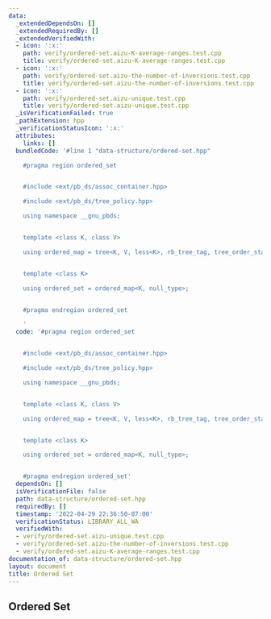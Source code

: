 ```yaml
---
data:
  _extendedDependsOn: []
  _extendedRequiredBy: []
  _extendedVerifiedWith:
  - icon: ':x:'
    path: verify/ordered-set.aizu-K-average-ranges.test.cpp
    title: verify/ordered-set.aizu-K-average-ranges.test.cpp
  - icon: ':x:'
    path: verify/ordered-set.aizu-the-number-of-inversions.test.cpp
    title: verify/ordered-set.aizu-the-number-of-inversions.test.cpp
  - icon: ':x:'
    path: verify/ordered-set.aizu-unique.test.cpp
    title: verify/ordered-set.aizu-unique.test.cpp
  _isVerificationFailed: true
  _pathExtension: hpp
  _verificationStatusIcon: ':x:'
  attributes:
    links: []
  bundledCode: '#line 1 "data-structure/ordered-set.hpp"

    #pragma region ordered_set


    #include <ext/pb_ds/assoc_container.hpp>

    #include <ext/pb_ds/tree_policy.hpp>

    using namespace __gnu_pbds;


    template <class K, class V>

    using ordered_map = tree<K, V, less<K>, rb_tree_tag, tree_order_statistics_node_update>;


    template <class K>

    using ordered_set = ordered_map<K, null_type>;


    #pragma endregion ordered_set

    '
  code: '#pragma region ordered_set


    #include <ext/pb_ds/assoc_container.hpp>

    #include <ext/pb_ds/tree_policy.hpp>

    using namespace __gnu_pbds;


    template <class K, class V>

    using ordered_map = tree<K, V, less<K>, rb_tree_tag, tree_order_statistics_node_update>;


    template <class K>

    using ordered_set = ordered_map<K, null_type>;


    #pragma endregion ordered_set'
  dependsOn: []
  isVerificationFile: false
  path: data-structure/ordered-set.hpp
  requiredBy: []
  timestamp: '2022-04-29 22:36:50-07:00'
  verificationStatus: LIBRARY_ALL_WA
  verifiedWith:
  - verify/ordered-set.aizu-unique.test.cpp
  - verify/ordered-set.aizu-the-number-of-inversions.test.cpp
  - verify/ordered-set.aizu-K-average-ranges.test.cpp
documentation_of: data-structure/ordered-set.hpp
layout: document
title: Ordered Set
---
```


## Ordered Set